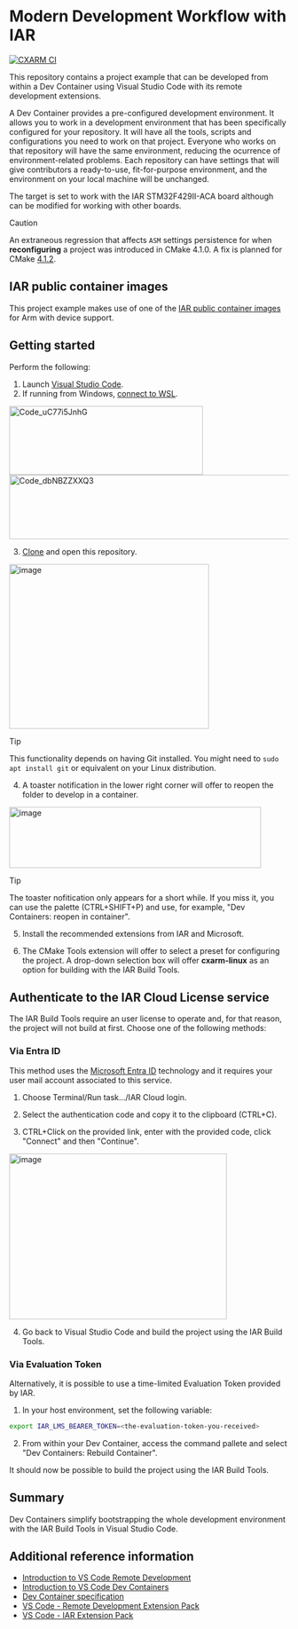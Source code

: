 # Modern Development Workflow with IAR
[![CXARM CI](https://github.com/iarsystems/modern-workflow/actions/workflows/iar.yaml/badge.svg)](https://github.com/iarsystems/modern-workflow/actions/workflows/iar.yaml)

This repository contains a project example that can be developed from within a Dev Container using Visual Studio Code with its remote development extensions.

A Dev Container provides a pre-configured development environment. It allows you to work in a development environment that has been specifically configured for your repository. It will have all the tools, scripts and configurations you need to work on that project. Everyone who works on that repository will have the same environment, reducing the ocurrence of environment-related problems. Each repository can have settings that will give contributors a ready-to-use, fit-for-purpose environment, and the environment on your local machine will be unchanged.

The target is set to work with the IAR STM32F429II-ACA board although can be modified for working with other boards.

>[!CAUTION]
>An extraneous regression that affects `ASM` settings persistence for when __reconfiguring__ a project was introduced in CMake 4.1.0. A fix is planned for CMake [4.1.2](https://gitlab.kitware.com/cmake/cmake/-/merge_requests/11160).

## IAR public container images
This project example makes use of one of the [IAR public container images](https://github.com/iarsystems/containers) for Arm with device support.

## Getting started
Perform the following:

1. Launch [Visual Studio Code](https://code.visualstudio.com/).
2. If running from Windows, [connect to WSL](https://code.visualstudio.com/docs/remote/wsl).

<img width="349" height="124" alt="Code_uC77i5JnhG" src="https://github.com/user-attachments/assets/00be3f75-48d2-45e3-baf1-74dd9fc540bb" />
<img width="603" height="116" alt="Code_dbNBZZXXQ3" src="https://github.com/user-attachments/assets/014f5ace-220b-497d-a7e2-518deaa3c22d" />

3. [Clone](https://code.visualstudio.com/docs/sourcecontrol/overview) and open this repository.

<img width="360" height="297" alt="image" src="https://github.com/user-attachments/assets/efa87139-54d0-4978-beb4-e8dce4316734" />

>[!TIP]
>This functionality depends on having Git installed. You might need to `sudo apt install git` or equivalent on your Linux distribution.

4. A toaster notification in the lower right corner will offer to reopen the folder to develop in a container.

<img width="454" height="110" alt="image" src="https://github.com/user-attachments/assets/7435a085-77a1-42bc-8bab-94a70495a987" />

>[!TIP]
>The toaster nofitication only appears for a short while. If you miss it, you can use the palette (CTRL+SHIFT+P) and use, for example, "Dev Containers: reopen in container".

5. Install the recommended extensions from IAR and Microsoft.

6. The CMake Tools extension will offer to select a preset for configuring the project. A drop-down selection box will offer __cxarm-linux__ as an option for building with the IAR Build Tools.

## Authenticate to the IAR Cloud License service
The IAR Build Tools require an user license to operate and, for that reason, the project will not build at first. Choose one of the following methods:
### Via Entra ID
This method uses the [Microsoft Entra ID](https://learn.microsoft.com/en-us/entra/fundamentals/whatis) technology and it requires your user mail account associated to this service.
1. Choose Terminal/Run task.../IAR Cloud login.

2. Select the authentication code and copy it to the clipboard (CTRL+C). 

3. CTRL+Click on the provided link, enter with the provided code, click "Connect" and then "Continue".

<img width="392" height="299" alt="image" src="https://github.com/user-attachments/assets/0ff718b8-4c43-4ad7-a91d-e6d5cb1dd63d" />

4. Go back to Visual Studio Code and build the project using the IAR Build Tools.

### Via Evaluation Token
Alternatively, it is possible to use a time-limited Evaluation Token provided by IAR.
1. In your host environment, set the following variable:
```bash
export IAR_LMS_BEARER_TOKEN=<the-evaluation-token-you-received>
```
2. From within your Dev Container, access the command pallete and select "Dev Containers: Rebuild Container".

It should now be possible to build the project using the IAR Build Tools.

## Summary
Dev Containers simplify bootstrapping the whole development environment with the IAR Build Tools in Visual Studio Code.

## Additional reference information
- [Introduction to VS Code Remote Development](https://code.visualstudio.com/docs/remote/remote-overview)
- [Introduction to VS Code Dev Containers](https://code.visualstudio.com/docs/devcontainers/containers)
- [Dev Container specification](https://containers.dev/)
- [VS Code - Remote Development Extension Pack](https://marketplace.visualstudio.com/items?itemName=ms-vscode-remote.vscode-remote-extensionpack)
- [VS Code - IAR Extension Pack](https://marketplace.visualstudio.com/items?itemName=iarsystems.iar-extension-pack)

